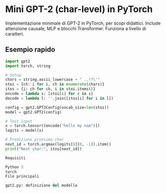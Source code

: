 # Mini GPT-2 (char-level) in PyTorch

Implementazione minimale di GPT-2 in PyTorch, per scopi didattici. Include attenzione causale, MLP e blocchi Transformer. Funziona a livello di caratteri.

## Esempio rapido

```python
import gpt2
import torch, string

# Setup
chars = string.ascii_lowercase + " .,!?\'"
stoi = {ch: i for i, ch in enumerate(chars)}
itos = {i: ch for ch, i in stoi.items()}
encode = lambda s: [stoi[c] for c in s]
decode = lambda l: ''.join([itos[i] for i in l])

config = gpt2.GPT2Config(vocab_size=len(stoi))
model = gpt2.GPT2(config)

# Test input
x = torch.tensor([encode("hello my nam")])
logits = model(x)

# Predizione prossimo char
next_id = torch.argmax(logits[0][0, -1]).item()
print("Next char:", itos[next_id])

Requisiti

Python 3
torch
File principali

gpt2.py: definizione del modello